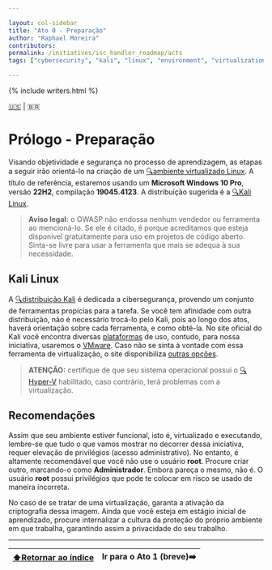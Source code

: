 ```yaml
---

layout: col-sidebar
title: "Ato 0 - Preparação"
author: "Raphael Moreira"
contributors: 
permalink: /initiatives/isc_handler_roadmap/acts
tags: ["cybersecurity", "kali", "linux", "environment", "virtualization"]

---
```


{% include writers.html %}

[🇺🇸](prologue.md) | 🇧🇷
# Prólogo - Preparação
Visando objetividade e segurança no processo de aprendizagem, as etapas a seguir irão orientá-lo na criação de um 
[🔍ambiente virtualizado Linux](https://www.redhat.com/pt-br/topics/virtualization/what-is-virtualization). A título de referência, estaremos usando um **Microsoft Windows 10 Pro**, versão **22H2**, 
compilação **19045.4123**. A distribuição sugerida é a [🔍Kali Linux](https://www.kali.org/).

>**Aviso legal:** o OWASP não endossa nenhum vendedor ou ferramenta ao mencioná-lo. Se ele é citado, é porque acreditamos 
> que esteja disponível gratuitamente para uso em projetos de código aberto. Sinta-se livre para usar a ferramenta que 
> mais se adequa à sua necessidade.

## Kali Linux
A [🔍distribuição Kali](https://www.kali.org/features/) é dedicada a cibersegurança, provendo um conjunto de ferramentas propícias para a tarefa. 
Se você tem afinidade com outra distribuição, não é necessário trocá-lo pelo Kali, pois ao longo dos atos, haverá orientação 
sobre cada ferramenta, e como obtê-la. No site oficial do Kali você encontra diversas [plataformas](https://www.kali.org/get-kali/#kali-platforms) de uso, contudo, 
para nossa iniciativa, usaremos o [VMware](https://cdimage.kali.org/kali-2024.1/kali-linux-2024.1-vmware-amd64.7z). Caso não se sinta à vontade com essa ferramenta de virtualização, o site 
disponibiliza [outras opções](https://www.kali.org/get-kali/#kali-virtual-machines).

>**ATENÇÃO:** certifique de que seu sistema operacional possui o 
> [🔍Hyper-V](https://learn.microsoft.com/pt-br/virtualization/hyper-v-on-windows/about/) habilitado, caso contrário,
> terá problemas com a virtualização.

## Recomendações
Assim que seu ambiente estiver funcional, isto é, virtualizado e executando, lembre-se que tudo o que vamos mostrar no decorrer 
dessa iniciativa, requer elevação de privilégios (acesso administrativo). No entanto, é altamente recomendável que você não 
use o usuário **root**. Procure criar outro, marcando-o como **Administrador**. Embora pareça o mesmo, não é. O usuário 
**root** possui privilégios que pode te colocar em risco se usado de maneira incorreta.

No caso de se tratar de uma virtualização, garanta a ativação da criptografia dessa imagem. Ainda que você esteja em estágio 
inicial de aprendizado, procure internalizar a cultura da proteção do próprio ambiente em que trabalha, garantindo assim a 
privacidade do seu trabalho.

---

| [⬆️Retornar ao índice](../index.pt-BR.md) | Ir para o Ato 1 (breve)➡️ |
|-------------------------------------------|---------------------------|

